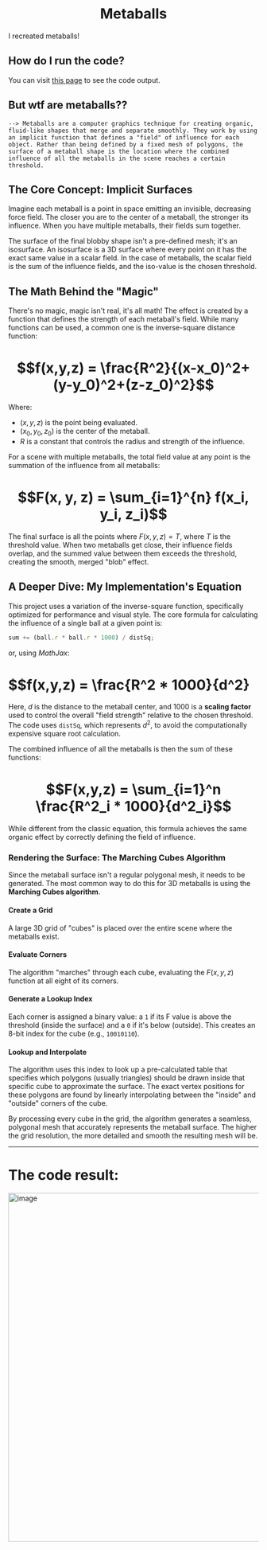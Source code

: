 # <center>Metaballs</center>
I recreated metaballs!

## How do I run the code?
You can visit [this page](https://gopherparrot.github.io/Metaballs/) to see the code output.

## But wtf are metaballs??
`--> Metaballs are a computer graphics technique for creating organic, fluid-like shapes that merge and separate smoothly. They work by using an implicit function that defines a "field" of influence for each object. Rather than being defined by a fixed mesh of polygons, the surface of a metaball shape is the location where the combined influence of all the metaballs in the scene reaches a certain threshold.`

## The Core Concept: Implicit Surfaces
Imagine each metaball is a point in space emitting an invisible, decreasing force field. The closer you are to the center of a metaball, the stronger its influence. When you have multiple metaballs, their fields sum together.

The surface of the final blobby shape isn't a pre-defined mesh; it's an isosurface. An isosurface is a 3D surface where every point on it has the exact same value in a scalar field. In the case of metaballs, the scalar field is the sum of the influence fields, and the iso-value is the chosen threshold.

## The Math Behind the "Magic"
There's no magic, magic isn't real, it's all math! The effect is created by a function that defines the strength of each metaball's field. While many functions can be used, a common one is the inverse-square distance function:
# $$f(x,y,z) = \frac{R^2}{(x-x_0)^2+(y-y_0)^2+(z-z_0)^2}$$
Where:
 - $(x,y,z)$ is the point being evaluated.
 - $(x_0,y_0,z_0)$ is the center of the metaball.
 - $R$ is a constant that controls the radius and strength of the influence.

For a scene with multiple metaballs, the total field value at any point is the summation of the influence from all metaballs:
# $$F(x, y, z) = \sum_{i=1}^{n} f(x_i, y_i, z_i)$$

The final surface is all the points where $F(x,y,z)=T$, where $T$ is the threshold value. When two metaballs get close, their influence fields overlap, and the summed value between them exceeds the threshold, creating the smooth, merged "blob" effect.

## A Deeper Dive: My Implementation's Equation
This project uses a variation of the inverse-square function, specifically optimized for performance and visual style. The core formula for calculating the influence of a single ball at a given point is:

```javascript
sum += (ball.r * ball.r * 1000) / distSq;
```

or, using $MathJax$:
# $$f(x,y,z) = \frac{R^2 * 1000}{d^2}

Here, $d$ is the distance to the metaball center, and $1000$ is a **scaling factor** used to control the overall "field strength" relative to the chosen threshold. The code uses `distSq`, which represents $d^2$, to avoid the computationally expensive square root calculation.

The combined influence of all the metaballs is then the sum of these functions:

# $$F(x,y,z) = \sum_{i=1}^n \frac{R^2_i * 1000}{d^2_i}$$

While different from the classic equation, this formula achieves the same organic effect by correctly defining the field of influence.

### Rendering the Surface: The Marching Cubes Algorithm
Since the metaball surface isn't a regular polygonal mesh, it needs to be generated. The most common way to do this for 3D metaballs is using the **Marching Cubes algorithm**.

#### Create a Grid
A large 3D grid of "cubes" is placed over the entire scene where the metaballs exist.

#### Evaluate Corners
The algorithm "marches" through each cube, evaluating the $F(x, y, z)$ function at all eight of its corners.

#### Generate a Lookup Index
Each corner is assigned a binary value: a `1` if its F value is above the threshold (inside the surface) and a `0` if it's below (outside). This creates an 8-bit index for the cube (e.g., `10010110`).

#### Lookup and Interpolate
The algorithm uses this index to look up a pre-calculated table that specifies which polygons (usually triangles) should be drawn inside that specific cube to approximate the surface. The exact vertex positions for these polygons are found by linearly interpolating between the "inside" and "outside" corners of the cube.

By processing every cube in the grid, the algorithm generates a seamless, polygonal mesh that accurately represents the metaball surface. The higher the grid resolution, the more detailed and smooth the resulting mesh will 
be.

<hr>

# The code result:
<img width="1367" height="701" alt="image" src="https://github.com/user-attachments/assets/e317ad45-7db3-4961-9276-4839783dd5cd" />
